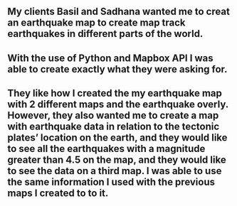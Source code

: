 ## My clients Basil and Sadhana wanted me to creat an earthquake map to create map track earthquakes in different parts of the world.
## With the use of Python and Mapbox API I was able to create exactly what they were asking for.
## They like how I created the my earthquake map with 2 different maps and the earthquake overly. However, they also wanted me to create a map with earthquake data in relation to the tectonic plates’ location on the earth, and they would like to see all the earthquakes with a magnitude greater than 4.5 on the map, and they would like to see the data on a third map. I was able to use the same information I used with the previous maps I created to to it.
